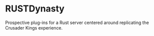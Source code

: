 # RUSTDynasty
Prospective plug-ins for a Rust server centered around replicating the Crusader Kings experience.
